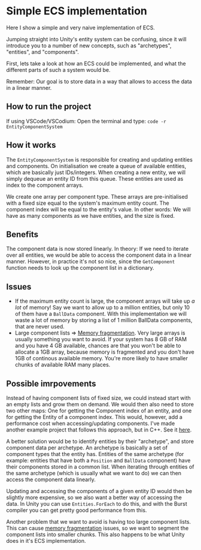 #  Simple ECS implementation

Here I show a simple and very naive implementation of ECS.

Jumping straight into Unity's entity system can be confusing, since it will introduce you to a number of new concepts, such as "archetypes", "entities", and "components".

First, lets take a look at how an ECS could be implemented, and what the different parts of such a system would be.

Remember: Our goal is to store data in a way that allows to access the data in a linear manner.

## How to run the project

If using VSCode/VSCodium: Open the terminal and type: `code -r EntityComponentSystem`

## How it works

The `EntityComponentSystem` is responsible for creating and updating entities and components.
On initialisation we create a queue of available entities, which are basically just IDs/integers.
When creating a new entity, we will simply dequeue an entity ID from this queue.
These entities are used as index to the component arrays.

We create one array per component type.
These arrays are pre-initialised with a fixed size equal to the system's maximum entity count.
The component index will be equal to the entity's value. In other words: We will have as many components as we have entities, and the size is fixed.

## Benefits

The component data is now stored linearly.
In theory: If we need to iterate over all entities, we would be able to access the component data in a linear manner.
However, in practice it's not so nice, since the `GetComponent` function needs to look up the component list in a dictionary.

## Issues

- If the maximum entity count is large, the component arrays will take up *a lot* of memory!
Say we want to allow up to a million entities, but only 10 of them have a `BallData` component.
With this implementation we will waste a lot of memory by storing a list of 1 million BallData components, that are never used.
- Large component lists => [Memory fragmentation](https://en.wikipedia.org/wiki/Fragmentation_(computing)).
Very large arrays is usually something you want to avoid.
If your system has 8 GB of RAM and you have 4 GB available, chances are that you won't be able to allocate a 1GB array, because memory is fragmented and you don't have 1GB of continous available memory.
You're more likely to have smaller chunks of available RAM many places.

## Possible imrpovements

Instead of having component lists of fixed size, we could instead start with an empty lists and grow them on demand.
We would then also need to store two other maps: One for getting the Component index of an entity, and one for getting the Entity of a component index. This would, however, add a performance cost when accessing/updating components.
I've made another example project that follows this approach, but in C++. See it [here](https://codeberg.org/matiaslavik/SimpleEntityComponentSystem/src/branch/main/ecs/details/entity_component_container.h).

A better solution would be to identify entities by their "archetype", and store component data per archetype.
An archetype is basically a set of component types that the entity has.
Entities of the same archetype (for example: entities that have both a `Position` and `BallData` component) have their components stored in a common list.
When iterating through entities of the same archetype (which is usually what we want to do) we can then access the component data linearly.

Updating and accessing the components of a given entity ID would then be slightly more expensive, so we also want a better way of accessing the data.
In Unity you can use `Entities.ForEach` to do this, and with the Burst compiler you can get pretty good performance from this.

Another problem that we want to avoid is having too large component lists.
This can cause [memory fragmentation](https://en.wikipedia.org/wiki/Fragmentation_(computing)) issues, so we want to segment the component lists into smaller chunks.
This also happens to be what Unity does in it's ECS implementation.
